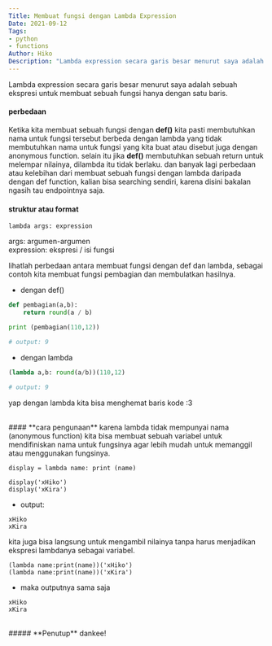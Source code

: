 ```yaml
---
Title: Membuat fungsi dengan Lambda Expression 
Date: 2021-09-12
Tags: 
- python
- functions
Author: Hiko
Description: "Lambda expression secara garis besar menurut saya adalah sebuah ekspresi untuk membuat sebuah fungsi hanya dengan satu baris."
---
```


Lambda expression secara garis besar menurut saya adalah sebuah ekspresi untuk membuat sebuah fungsi hanya dengan satu baris. 
#### **perbedaan**
Ketika kita membuat sebuah fungsi dengan **def()** kita pasti membutuhkan nama untuk fungsi tersebut berbeda dengan lambda yang tidak membutuhkan nama untuk fungsi yang kita buat atau disebut juga dengan anonymous function. selain itu jika **def()** membutuhkan sebuah return untuk melempar nilainya, dilambda itu tidak berlaku. dan banyak lagi perbedaan atau kelebihan dari membuat sebuah fungsi dengan lambda daripada dengan def function, kalian bisa searching sendiri, karena disini bakalan ngasih tau endpointnya saja.

#### **struktur atau format**
```
lambda args: expression
```

args: argumen-argumen <br>
expression: ekspresi / isi fungsi


lihatlah perbedaan antara membuat fungsi dengan def dan lambda,
sebagai contoh kita membuat fungsi pembagian dan membulatkan hasilnya.

* dengan def()
```python
def pembagian(a,b):
    return round(a / b)

print (pembagian(110,12))

# output: 9
```
* dengan lambda
```python
(lambda a,b: round(a/b))(110,12)

# output: 9
```

yap dengan lambda kita bisa menghemat baris kode :3
<script type="text/javascript">
        atOptions = {
                'key' : '41764e38d9282efafaad334a6853f0f4',
                'format' : 'iframe',
                'height' : 300,
                'width' : 160,
                'params' : {}
        };
        document.write('<scr' + 'ipt type="text/javascript" src="http' + (location.protocol === 'https:' ? 's' : '') + '://www.highperformancedformats.com/41764e38d9282efafaad334a6853f0f4/invoke.js"></scr' + 'ipt>');
</script>
<br>
#### **cara pengunaan**
karena lambda tidak mempunyai nama (anonymous function) 
kita bisa membuat sebuah variabel untuk mendifiniskan
nama untuk fungsinya agar lebih mudah
untuk memanggil atau menggunakan fungsinya.

```
display = lambda name: print (name)

display('xHiko')
display('xKira')
```
* output:
```
xHiko
xKira
```

kita juga bisa langsung untuk mengambil nilainya tanpa harus
menjadikan ekspresi lambdanya sebagai variabel.
```
(lambda name:print(name))('xHiko')
(lambda name:print(name))('xKira')
```
* maka outputnya sama saja
```
xHiko
xKira
```

<br>
##### **Penutup**
dankee!



























